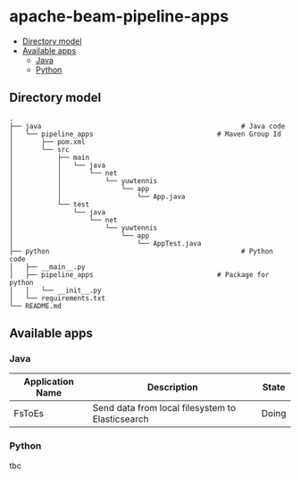 # apache-beam-pipeline-apps

* [Directory model](#directory-model)
* [Available apps](#available-apps)
  * [Java](#java)
  * [Python](#python)

## Directory model
```
.
├── java                                                  # Java code
│   └── pipeline_apps                               # Maven Group Id
│       ├── pom.xml
│       └── src
│           ├── main
│           │   └── java
│           │       └── net
│           │           └── yuwtennis
│           │               └── app
│           │                   └── App.java
│           └── test
│               └── java
│                   └── net
│                       └── yuwtennis
│                           └── app
│                               └── AppTest.java
├── python                                                # Python code
│   ├── __main__.py
│   ├── pipeline_apps                               # Package for python
│   │   └── __init__.py
│   └── requirements.txt
└── README.md
```

## Available apps

### Java
| Application Name | Description | State |
| ---------------- | ----------- | ----- |
| FsToEs           | Send data from local filesystem to Elasticsearch | Doing |

### Python

tbc